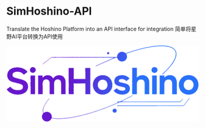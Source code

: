 # SimHoshino-API
Translate the Hoshino Platform into an API interface for integration 简单将星野AI平台转换为API使用

<p align="center">
<a href="https://github.com/TwperBody/SimHoshino-API">
<img src="https://github.com/TwperBody/SimHoshino-API/blob/main/sim.png" alt="SimHoshino"/>
</a>


